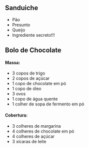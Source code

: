 ## Sanduiche
* Pão
* Presunto
* Queijo
* Ingrediente secreto!!!

## Bolo de Chocolate
#### Massa:

* 3 copos de trigo
* 2 copos de açúcar
* 1 copo de chocolate em pó
* 1 copo de óleo
* 3 ovos
* 1 copo de água quente
* 1 colher de sopa de fermento em pó

#### Cobertura: 

* 3 colheres de margarina
* 4 colheres de chocolate em pó
* 4 colheres de açúcar
* 3 xícaras de leite

